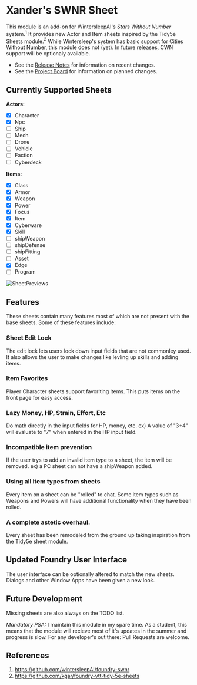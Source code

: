 # Xander's SWNR Sheet
This module is an add-on for WintersleepAI's *Stars Without Number* system.$`^1`$ It provides new Actor and Item sheets inspired by the Tidy5e Sheets module.$`^2`$ While Wintersleep's system has basic support for Cities Without Number, this module does not (yet). In future releases, CWN support will be optionaly available.

- See the [Release Notes](RELEASES.md) for information on recent changes.
- See the [Project Board](https://github.com/users/Xander-Carroll/projects/1) for information on planned changes.

## Currently Supported Sheets
**Actors:**
- [x] Character
- [x] Npc
- [ ] Ship
- [ ] Mech
- [ ] Drone
- [ ] Vehicle
- [ ] Faction
- [ ] Cyberdeck

**Items:**
- [x] Class
- [x] Armor
- [x] Weapon
- [x] Power
- [x] Focus
- [x] Item
- [x] Cyberware
- [x] Skill
- [ ] shipWeapon
- [ ] shipDefense
- [ ] shipFitting
- [ ] Asset
- [x] Edge
- [ ] Program
      
![SheetPreviews](https://github.com/user-attachments/assets/b0e16ea2-154d-41ea-89cb-089661e8de71)

## Features
These sheets contain many features most of which are not present with the base sheets. Some of these features include:

### Sheet Edit Lock
The edit lock lets users lock down input fields that are not commonley used. It also allows the user to make changes like levling up skills and adding items.

### Item Favorites
Player Character sheets support favoriting items. This puts items on the front page for easy access.

### Lazy Money, HP, Strain, Effort, Etc
Do math directly in the input fields for HP, money, etc. ex) A value of "3+4" will evaluate to "7" when entered in the HP input field.

### Incompatible item prevention
If the user trys to add an invalid item type to a sheet, the item will be removed. ex) a PC sheet can not have a shipWeapon added. 

### Using all item types from sheets
Every item on a sheet can be "rolled" to chat. Some item types such as Weapons and Powers will have additional functionality when they have been rolled.

### A complete astetic overhaul.
Every sheet has been remodeled from the ground up taking inspiration from the Tidy5e sheet module.

## Updated Foundry User Interface
The user interface can be optionally altered to match the new sheets. Dialogs and other Window Apps have been given a new look.

## Future Development
Missing sheets are also always on the TODO list.

*Mandatory PSA:* I maintain this module in my spare time. As a student, this means that the module will recieve most of it's updates in the summer and progress is slow. For any developer's out there: Pull Requests are welcome.

## References
1. https://github.com/wintersleepAI/foundry-swnr
2. https://github.com/kgar/foundry-vtt-tidy-5e-sheets
